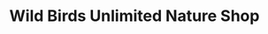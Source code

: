 ---
title: "Wild Birds Unlimited Nature Shop"
url: /clearwater/wild-birds-unlimited-nature-shop/
shop: Supermarkt
---